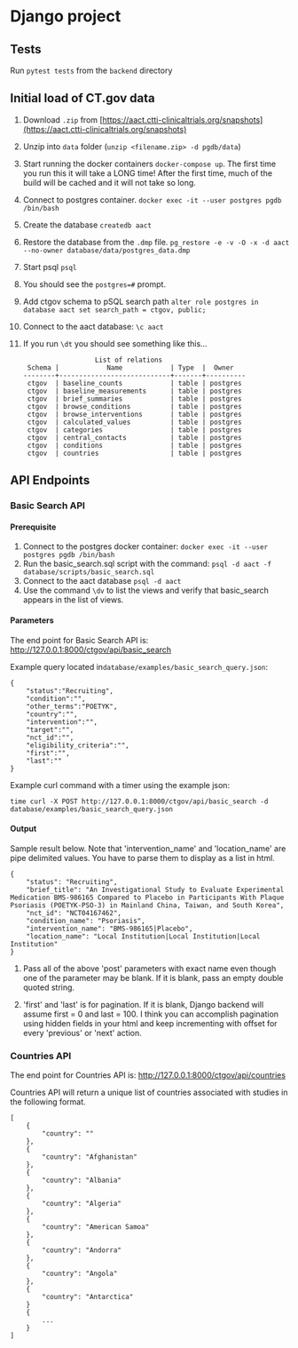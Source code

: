 # Django project

## Tests
Run `pytest tests` from the `backend` directory


## Initial load of CT.gov data

1. Download `.zip` from [https://aact.ctti-clinicaltrials.org/snapshots](https://aact.ctti-clinicaltrials.org/snapshots)
2. Unzip into `data` folder (`unzip <filename.zip> -d pgdb/data`)
3. Start running the docker containers `docker-compose up`. The first time you
run this it will take a LONG time! After the first time, much of the build
will be cached and it will not take so long.
4. Connect to postgres container. `docker exec -it --user postgres pgdb /bin/bash`
5. Create the database `createdb aact`
6. Restore the database from the `.dmp` file. `pg_restore -e -v -O -x -d aact --no-owner database/data/postgres_data.dmp`
7. Start psql `psql`
8. You should see the `postgres=#` prompt.
9. Add ctgov schema to pSQL search path `alter role postgres in database aact set search_path = ctgov, public;`
10. Connect to the aact database: `\c aact`
11. If you run `\dt` you should see something like this...


		                  List of relations
		 Schema |            Name            | Type  |  Owner   
		--------+----------------------------+-------+----------
		 ctgov  | baseline_counts            | table | postgres
		 ctgov  | baseline_measurements      | table | postgres
		 ctgov  | brief_summaries            | table | postgres
		 ctgov  | browse_conditions          | table | postgres
		 ctgov  | browse_interventions       | table | postgres
		 ctgov  | calculated_values          | table | postgres
		 ctgov  | categories                 | table | postgres
		 ctgov  | central_contacts           | table | postgres
		 ctgov  | conditions                 | table | postgres
		 ctgov  | countries                  | table | postgres


## API Endpoints

### Basic Search API

#### Prerequisite

1. Connect to the postgres docker container: `docker exec -it --user postgres pgdb /bin/bash`
1. Run the basic_search.sql script with the command: `psql -d aact -f database/scripts/basic_search.sql`
1. Connect to the aact database `psql -d aact`
1. Use the command `\dv` to list the views and verify that basic_search appears in the list of views.


#### Parameters

The end point for Basic Search API is:
<http://127.0.0.1:8000/ctgov/api/basic_search>

Example query located in`database/examples/basic_search_query.json`:

	{
	    "status":"Recruiting",
	    "condition":"",
	    "other_terms":"POETYK",
	    "country":"",
	    "intervention":"",
	    "target":"",
	    "nct_id":"",
	    "eligibility_criteria":"",
	    "first":"",
	    "last":""
	}

Example curl command with a timer using the example json:

`time curl -X POST http://127.0.0.1:8000/ctgov/api/basic_search -d database/examples/basic_search_query.json`

#### Output


Sample result below. Note that 'intervention_name' and 'location_name' are pipe delimited values. You have to parse them to display as a list in html.


	{
	    "status": "Recruiting",
	    "brief_title": "An Investigational Study to Evaluate Experimental Medication BMS-986165 Compared to Placebo in Participants With Plaque Psoriasis (POETYK-PSO-3) in Mainland China, Taiwan, and South Korea",
	    "nct_id": "NCT04167462",
	    "condition_name": "Psoriasis",
	    "intervention_name": "BMS-986165|Placebo",
	    "location_name": "Local Institution|Local Institution|Local Institution"
	}


1. Pass all of the above 'post' parameters with exact name even though one of the parameter may be blank. If it is blank, pass an empty double quoted string.

1. 'first' and 'last' is for pagination. If it is blank, Django backend will assume first = 0 and last = 100. I think you can accomplish pagination using hidden fields in your html and keep incrementing with offset for every 'previous' or 'next' action.


### Countries API

The end point for Countries API is:
<http://127.0.0.1:8000/ctgov/api/countries>

Countries API will return a unique list of countries associated with studies in the following format.

	[
	    {
	        "country": ""
	    },
	    {
	        "country": "Afghanistan"
	    },
	    {
	        "country": "Albania"
	    },
	    {
	        "country": "Algeria"
	    },
	    {
	        "country": "American Samoa"
	    },
	    {
	        "country": "Andorra"
	    },
	    {
	        "country": "Angola"
	    },
	    {
	        "country": "Antarctica"
	    }
	    {
	        ...
	    }
	]

